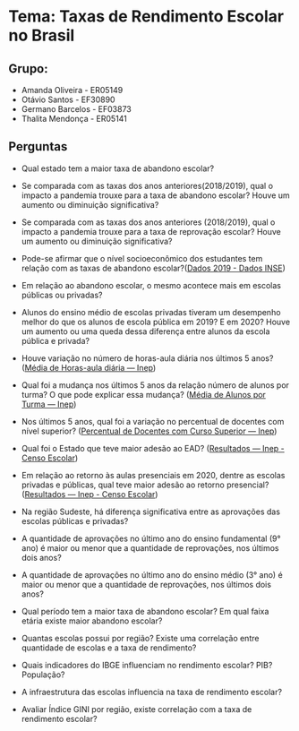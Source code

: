 # Tema: Taxas de Rendimento Escolar no Brasil

## Grupo: 
- Amanda Oliveira - ER05149
- Otávio Santos - EF30890
- Germano Barcelos - EF03873
- Thalita Mendonça - ER05141

## Perguntas 
- Qual estado tem a maior taxa de abandono escolar? 
- Se comparada com as taxas dos anos anteriores(2018/2019), qual o impacto a pandemia trouxe para a taxa de abandono escolar? Houve um aumento ou diminuição significativa?
- Se comparada com as taxas dos anos anteriores (2018/2019), qual o impacto a pandemia trouxe para a taxa de reprovação escolar? Houve um aumento ou diminuição significativa?
- Pode-se afirmar que o nível socioeconômico dos estudantes tem relação com as taxas de abandono escolar?([Dados 2019 - Dados INSE](https://www.gov.br/inep/pt-br/acesso-a-informacao/dados-abertos/indicadores-educacionais/nivel-socioeconomico))
- Em relação ao abandono escolar, o mesmo acontece mais em escolas públicas ou privadas?

- Alunos do ensino médio de escolas privadas tiveram um desempenho melhor do que os alunos de escola pública em 2019?
E em 2020? Houve um aumento ou uma queda dessa diferença entre alunos da escola pública e privada?
- Houve variação no número de horas-aula diária nos últimos 5 anos? ([Média de Horas-aula diária — Inep](https://www.gov.br/inep/pt-br/acesso-a-informacao/dados-abertos/indicadores-educacionais/media-de-horas-aula-diaria))
- Qual foi a mudança nos últimos 5 anos da relação número de alunos por turma? O que pode explicar essa mudança? ([Média de Alunos por Turma — Inep](https://www.gov.br/inep/pt-br/acesso-a-informacao/dados-abertos/indicadores-educacionais/media-de-alunos-por-turma))
- Nos últimos 5 anos, qual foi a variação no percentual de docentes com nível superior? ([Percentual de Docentes com Curso Superior — Inep](https://www.gov.br/inep/pt-br/acesso-a-informacao/dados-abertos/indicadores-educacionais/percentual-de-docentes-com-curso-superior))

- Qual foi o Estado que teve maior adesão ao EAD? ([Resultados — Inep - Censo Escolar](https://www.gov.br/inep/pt-br/areas-de-atuacao/pesquisas-estatisticas-e-indicadores/censo-escolar/resultados/)) 
- Em relação ao retorno às aulas presenciais em 2020, dentre as escolas privadas e públicas, qual teve maior adesão ao retorno presencial? ([Resultados — Inep - Censo Escolar](https://www.gov.br/inep/pt-br/areas-de-atuacao/pesquisas-estatisticas-e-indicadores/censo-escolar/resultados/))
- Na região Sudeste, há diferença significativa entre as aprovações das escolas públicas e privadas?
- A quantidade de aprovações no último ano do ensino fundamental (9° ano) é maior ou menor que a quantidade de reprovações, nos últimos dois anos?
- A quantidade de aprovações no último ano do ensino médio (3° ano) é maior ou menor que a quantidade de reprovações, nos últimos dois anos?

- Qual período tem a maior taxa de abandono escolar? Em qual faixa etária existe maior abandono escolar?
- Quantas escolas possui por região? Existe uma correlação entre quantidade de escolas e a taxa de rendimento? 
- Quais indicadores do IBGE influenciam no rendimento escolar? PIB? População? 
- A infraestrutura das escolas influencia na taxa de rendimento escolar?
- Avaliar Índice GINI por região, existe correlação com a taxa de rendimento escolar?


